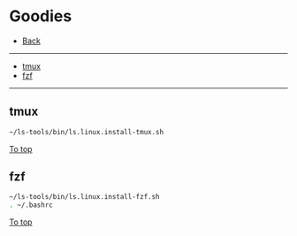 # <a id="top"></a> Goodies

* [Back](readme.md)
---
* [tmux](#tmux)
* [fzf](#fzf)
---

## tmux

```sh
~/ls-tools/bin/ls.linux.install-tmux.sh
```

[To top]

## fzf

```sh
~/ls-tools/bin/ls.linux.install-fzf.sh
. ~/.bashrc
```

[To top]

[To top]: #top
